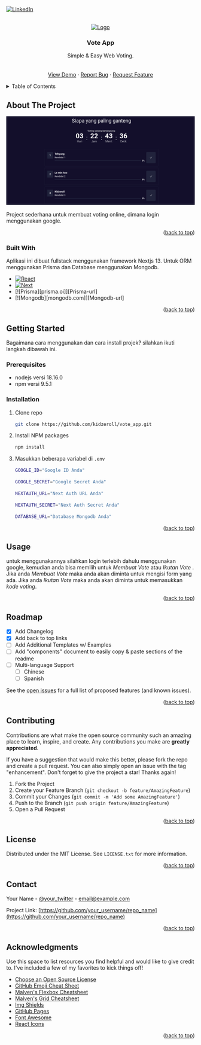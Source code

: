 [![LinkedIn][linkedin-shield]][linkedin-url]

<!-- PROJECT LOGO -->
<br />
<div align="center">
  <a href="https://github.com/kidzeroll/vote_app">
    <img src="/src/app/favicon.ico" alt="Logo" width="80" height="80">
  </a>

  <h3 align="center">Vote App</h3>

  <p align="center">
    Simple & Easy Web Voting.
    <br />
    <br />
    <br />
    <a href="https://vote.kidzeroll.com">View Demo</a>
    ·
    <a href="https://github.com/kidzeroll/vote_app/issues">Report Bug</a>
    ·
    <a href="https://github.com/kidzeroll/vote_app/issues">Request Feature</a>
  </p>
</div>

<!-- TABLE OF CONTENTS -->
<details>
  <summary>Table of Contents</summary>
  <ol>
    <li>
      <a href="#about-the-project">About The Project</a>
      <ul>
        <li><a href="#built-with">Built With</a></li>
      </ul>
    </li>
    <li>
      <a href="#getting-started">Getting Started</a>
      <ul>
        <li><a href="#prerequisites">Prerequisites</a></li>
        <li><a href="#installation">Installation</a></li>
      </ul>
    </li>
    <li><a href="#usage">Usage</a></li>
    <li><a href="#contact">Contact</a></li>
  </ol>
</details>

<!-- ABOUT THE PROJECT -->

## About The Project

[![Product Name Screen Shot][product-screenshot]](https://example.com)

Project sederhana untuk membuat voting online, dimana login menggunakan google.

<p align="right">(<a href="#readme-top">back to top</a>)</p>

### Built With

Aplikasi ini dibuat fullstack menggunakan framework Nextjs 13. Untuk ORM menggunakan Prisma dan Database menggunakan Mongodb.

-   [![React][React.js]][React-url]
-   [![Next][Next.js]][Next-url]
-   [![Prisma][prisma.oi]][Prisma-url]
-   [![Mongodb][mongodb.com]][Mongodb-url]

<p align="right">(<a href="#readme-top">back to top</a>)</p>

<!-- GETTING STARTED -->

## Getting Started

Bagaimana cara menggunakan dan cara install projek?
silahkan ikuti langkah dibawah ini.

### Prerequisites

-   nodejs versi 18.16.0
-   npm versi 9.5.1

### Installation

1. Clone repo
    ```sh
    git clone https://github.com/kidzeroll/vote_app.git
    ```
2. Install NPM packages
    ```sh
    npm install
    ```
3. Masukkan beberapa variabel di `.env`

    ```sh
    GOOGLE_ID="Google ID Anda"
    ```

    ```sh
    GOOGLE_SECRET="Google Secret Anda"
    ```

    ```sh
    NEXTAUTH_URL="Next Auth URL Anda"
    ```

    ```sh
    NEXTAUTH_SECRET="Next Auth Secret Anda"
    ```

    ```sh
    DATABASE_URL="Database Mongodb Anda"
    ```

<p align="right">(<a href="#readme-top">back to top</a>)</p>

<!-- USAGE EXAMPLES -->

## Usage

untuk menggunakannya silahkan login terlebih dahulu menggunakan google, kemudian anda bisa memilih untuk _Membuat Vote_ atau _Ikutan Vote_ . Jika anda _Membuat Vote_ maka anda akan diminta untuk mengisi form yang ada. Jika anda _Ikutan Vote_ maka anda akan diminta untuk memasukkan _kode voting_.

<p align="right">(<a href="#readme-top">back to top</a>)</p>

<!-- ROADMAP -->

## Roadmap

-   [x] Add Changelog
-   [x] Add back to top links
-   [ ] Add Additional Templates w/ Examples
-   [ ] Add "components" document to easily copy & paste sections of the readme
-   [ ] Multi-language Support
    -   [ ] Chinese
    -   [ ] Spanish

See the [open issues](https://github.com/othneildrew/Best-README-Template/issues) for a full list of proposed features (and known issues).

<p align="right">(<a href="#readme-top">back to top</a>)</p>

<!-- CONTRIBUTING -->

## Contributing

Contributions are what make the open source community such an amazing place to learn, inspire, and create. Any contributions you make are **greatly appreciated**.

If you have a suggestion that would make this better, please fork the repo and create a pull request. You can also simply open an issue with the tag "enhancement".
Don't forget to give the project a star! Thanks again!

1. Fork the Project
2. Create your Feature Branch (`git checkout -b feature/AmazingFeature`)
3. Commit your Changes (`git commit -m 'Add some AmazingFeature'`)
4. Push to the Branch (`git push origin feature/AmazingFeature`)
5. Open a Pull Request

<p align="right">(<a href="#readme-top">back to top</a>)</p>

<!-- LICENSE -->

## License

Distributed under the MIT License. See `LICENSE.txt` for more information.

<p align="right">(<a href="#readme-top">back to top</a>)</p>

<!-- CONTACT -->

## Contact

Your Name - [@your_twitter](https://twitter.com/your_username) - email@example.com

Project Link: [https://github.com/your_username/repo_name](https://github.com/your_username/repo_name)

<p align="right">(<a href="#readme-top">back to top</a>)</p>

<!-- ACKNOWLEDGMENTS -->

## Acknowledgments

Use this space to list resources you find helpful and would like to give credit to. I've included a few of my favorites to kick things off!

-   [Choose an Open Source License](https://choosealicense.com)
-   [GitHub Emoji Cheat Sheet](https://www.webpagefx.com/tools/emoji-cheat-sheet)
-   [Malven's Flexbox Cheatsheet](https://flexbox.malven.co/)
-   [Malven's Grid Cheatsheet](https://grid.malven.co/)
-   [Img Shields](https://shields.io)
-   [GitHub Pages](https://pages.github.com)
-   [Font Awesome](https://fontawesome.com)
-   [React Icons](https://react-icons.github.io/react-icons/search)

<p align="right">(<a href="#readme-top">back to top</a>)</p>

<!-- MARKDOWN LINKS & IMAGES -->

[contributors-shield]: https://img.shields.io/github/contributors/othneildrew/Best-README-Template.svg?style=for-the-badge
[contributors-url]: https://github.com/othneildrew/Best-README-Template/graphs/contributors
[forks-shield]: https://img.shields.io/github/forks/othneildrew/Best-README-Template.svg?style=for-the-badge
[forks-url]: https://github.com/othneildrew/Best-README-Template/network/members
[stars-shield]: https://img.shields.io/github/stars/othneildrew/Best-README-Template.svg?style=for-the-badge
[stars-url]: https://github.com/othneildrew/Best-README-Template/stargazers
[issues-shield]: https://img.shields.io/github/issues/othneildrew/Best-README-Template.svg?style=for-the-badge
[issues-url]: https://github.com/othneildrew/Best-README-Template/issues
[license-shield]: https://img.shields.io/github/license/othneildrew/Best-README-Template.svg?style=for-the-badge
[license-url]: https://github.com/othneildrew/Best-README-Template/blob/master/LICENSE.txt
[linkedin-shield]: https://img.shields.io/badge/-LinkedIn-black.svg?style=for-the-badge&logo=linkedin&colorB=555
[linkedin-url]: https://www.linkedin.com/in/kidzeroll/
[product-screenshot]: /public/assets/screenshoot.png
[Next.js]: https://img.shields.io/badge/next.js-000000?style=for-the-badge&logo=nextdotjs&logoColor=white
[Next-url]: https://nextjs.org/
[React.js]: https://img.shields.io/badge/React-20232A?style=for-the-badge&logo=react&logoColor=61DAFB
[React-url]: https://reactjs.org/
